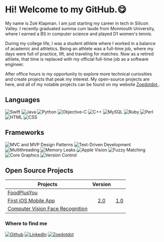 # Hi! Welcome to my GitHub.😋

My name is Zoë Klapman. I am just starting my career in tech in Silicon Valley. I recently graduated summa cum laude from Monmouth University, where I earned a BS in computer science and played D1 women's tennis.

During my college life, I was a student athlete where I worked in a balance of academic and athletics. Being an athlete was a full-time job, where my days were full of practice, lift, and traveling for matches. Now as a retired athlete, that time is replaced with my official full-time job as a software engineer.

After office hours is my opportunity to explore more technical curiosities and create projects that peak my interest. My open-source projects are here, and all of my notable projects can be found on my website <a href="http://www.zoedotdot.com/" target="_blank"> Zoedotdot </a>.

## Languages
![Swift](https://img.shields.io/badge/-Swift-blue?style=flat-square&logo=java&logoColor=white) ![Java](https://img.shields.io/badge/-Java-blue?style=flat-square&logo=java&logoColor=white) ![Python](https://img.shields.io/badge/-Python-blue?style=flat-square&logo=java&logoColor=white) ![Objective-C](https://img.shields.io/badge/-Objective--C-blue?style=flat-square&logo=java&logoColor=white) ![C++](https://img.shields.io/badge/-C++-blue?style=flat-square&logo=java&logoColor=white) ![MySQL](https://img.shields.io/badge/-MySQL-blue?style=flat-square&logo=java&logoColor=white) ![Ruby](https://img.shields.io/badge/-Ruby-blue?style=flat-square&logo=java&logoColor=white) ![Perl](https://img.shields.io/badge/-Perl-blue?style=flat-square&logo=java&logoColor=white) ![HTML](https://img.shields.io/badge/-HTML-blue?style=flat-square&logo=java&logoColor=white) ![CSS](https://img.shields.io/badge/-CSS-blue?style=flat-square&logo=java&logoColor=white)

## Frameworks
![MVC and MVP Design Patterns](https://img.shields.io/badge/-MVC_and_MVP_Design_Patterns-blueviolet?style=flat-square&logo=java&logoColor=white) ![Test-Driven Development](https://img.shields.io/badge/-Test--Driven_Development-blueviolet?style=flat-square&logo=java&logoColor=white) ![Multithreading](https://img.shields.io/badge/-Multithreading-blueviolet?style=flat-square&logo=java&logoColor=white) ![Memory Leaks](https://img.shields.io/badge/-Memory_Leaks-blueviolet?style=flat-square&logo=java&logoColor=white) ![Apple Vision](https://img.shields.io/badge/-Apple_Vision-blueviolet?style=flat-square&logo=java&logoColor=white) ![Fuzzy Matching](https://img.shields.io/badge/-Fuzzy_Matching-blueviolet?style=flat-square&logo=java&logoColor=white) ![Core Graphics](https://img.shields.io/badge/-Core_Graphics-blueviolet?style=flat-square&logo=java&logoColor=white) ![Version Control](https://img.shields.io/badge/-Version_Control-blueviolet?style=flat-square&logo=java&logoColor=white)

## Open Source Projects

| Projects                         | Version |      |
| -------------------------------- | :-------: | :----: |
| [FoodPlusYou](https://github.com/zoeklapman/FoodPlusYou_1.0)                      |         |      |
| [First iOS Mobile App](https://github.com/zoeklapman/NJSchools_2.0)            |  [2.0](https://github.com/zoeklapman/NJSchools_2.0)    | [1.0](https://github.com/zoeklapman/NJSchools_1.0)  |
| [Computer Vision Face Recognition](https://github.com/zoeklapman/FaceRecognition) |         |      |

<h3>Where to find me</h3>
<p><a href="https://github.com/zoeklapman" target="_blank"><img alt="Github" src="https://img.shields.io/badge/GitHub-%2312100E.svg?&style=for-the-badge&logo=Github&logoColor=white" /></a> <a href="https://www.linkedin.com/in/zo%C3%AB-klapman-50962a1b8/" target="_blank"><img alt="LinkedIn" src="https://img.shields.io/badge/linkedin-%230077B5.svg?&style=for-the-badge&logo=linkedin&logoColor=white" /></a> <a href="http://www.zoedotdot.com/" target="_blank"><img alt="Zoedotdot" src="https://img.shields.io/badge/zoedotdot-%2312100E.svg?&style=for-the-badge&logo=zoedotdot&logoColor=white" /></a>
</p>

<!--
**zoeklapman/zoeklapman** is a ✨ _special_ ✨ repository because its `README.md` (this file) appears on your GitHub profile.

Here are some ideas to get you started:

- 🔭 I’m currently working on ...
- 🌱 I’m currently learning ...
- 👯 I’m looking to collaborate on ...
- 🤔 I’m looking for help with ...
- 💬 Ask me about ...
- 📫 How to reach me: ...
- 😄 Pronouns: ...
- ⚡ Fun fact: ...
-->
